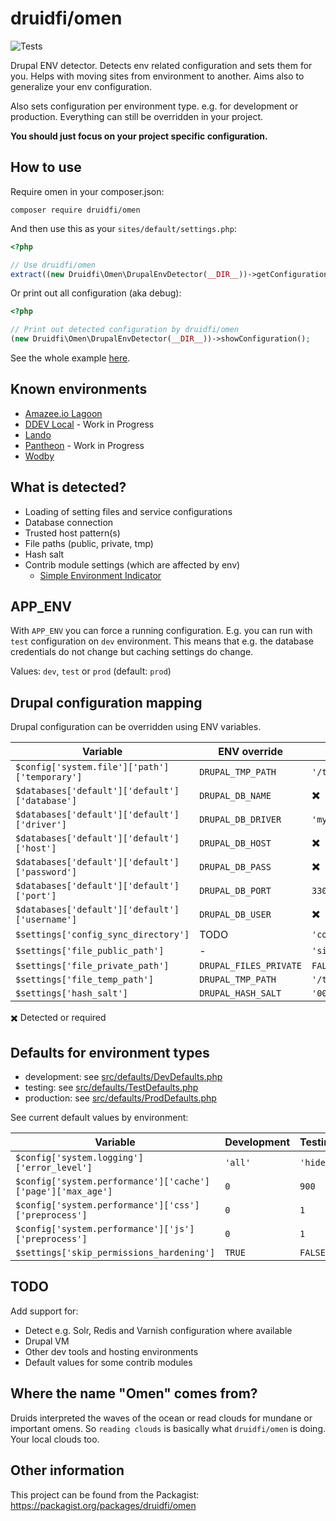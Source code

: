 # druidfi/omen

![Tests](https://github.com/druidfi/omen/workflows/Tests/badge.svg)

Drupal ENV detector. Detects env related configuration and sets them for you. Helps with moving sites from environment
to another. Aims also to generalize your env configuration.

Also sets configuration per environment type. e.g. for development or production. Everything can still be overridden in
your project.

**You should just focus on your project specific configuration.**

## How to use

Require omen in your composer.json:

```
composer require druidfi/omen
```

And then use this as your `sites/default/settings.php`:

```php
<?php

// Use druidfi/omen
extract((new Druidfi\Omen\DrupalEnvDetector(__DIR__))->getConfiguration());
```

Or print out all configuration (aka debug):

```php
<?php

// Print out detected configuration by druidfi/omen
(new Druidfi\Omen\DrupalEnvDetector(__DIR__))->showConfiguration();
```

See the whole example [here](settings.php).

## Known environments

- [Amazee.io Lagoon](https://docs.lagoon.sh/)
- [DDEV Local](https://ddev.readthedocs.io/en/latest/) - Work in Progress
- [Lando](https://lando.dev/)
- [Pantheon](https://pantheon.io/) - Work in Progress
- [Wodby](https://wodby.com/)

## What is detected?

- Loading of setting files and service configurations
- Database connection
- Trusted host pattern(s)
- File paths (public, private, tmp)
- Hash salt
- Contrib module settings (which are affected by env)
  - [Simple Environment Indicator](https://www.drupal.org/project/simplei)

## APP_ENV

With `APP_ENV` you can force a running configuration. E.g. you can run with `test` configuration on `dev` environment.
This means that e.g. the database credentials do not change but caching settings do change.

Values: `dev`, `test` or `prod` (default: `prod`)

## Drupal configuration mapping

Drupal configuration can be overridden using ENV variables.

Variable | ENV override | Default value
--- | ------ | ---
`$config['system.file']['path']['temporary']` | `DRUPAL_TMP_PATH` | `'/tmp'`
`$databases['default']['default']['database']` | `DRUPAL_DB_NAME` | :heavy_multiplication_x:
`$databases['default']['default']['driver']` | `DRUPAL_DB_DRIVER` | `'mysql'`
`$databases['default']['default']['host']` | `DRUPAL_DB_HOST` | :heavy_multiplication_x:
`$databases['default']['default']['password']` | `DRUPAL_DB_PASS` | :heavy_multiplication_x:
`$databases['default']['default']['port']` | `DRUPAL_DB_PORT` | `3306`
`$databases['default']['default']['username']` | `DRUPAL_DB_USER` | :heavy_multiplication_x:
`$settings['config_sync_directory']` | TODO | `'conf/cmi'`
`$settings['file_public_path']` | - | `'sites/default/files'`
`$settings['file_private_path']` | `DRUPAL_FILES_PRIVATE` | `FALSE`
`$settings['file_temp_path']` | `DRUPAL_TMP_PATH` | `'/tmp'`
`$settings['hash_salt']` | `DRUPAL_HASH_SALT` | `'0000000000000000'`

:heavy_multiplication_x: Detected or required

## Defaults for environment types

- development: see [src/defaults/DevDefaults.php](src/EnvDefaults/DevDefaults.php)
- testing: see [src/defaults/TestDefaults.php](src/EnvDefaults/TestDefaults.php)
- production: see [src/defaults/ProdDefaults.php](src/EnvDefaults/ProdDefaults.php)

See current default values by environment:

Variable | Development | Testing | Production
--- | ------ | ----------- | ---
`$config['system.logging']['error_level']` | `'all'` | `'hide'` | `'hide'`
`$config['system.performance']['cache']['page']['max_age']` | `0` | `900` | `900`
`$config['system.performance']['css']['preprocess']` | `0` | `1` | `1`
`$config['system.performance']['js']['preprocess']` | `0` | `1` | `1`
`$settings['skip_permissions_hardening']` | `TRUE` | `FALSE` | `FALSE`

## TODO

Add support for:

- Detect e.g. Solr, Redis and Varnish configuration where available
- Drupal VM
- Other dev tools and hosting environments
- Default values for some contrib modules

## Where the name "Omen" comes from?

Druids interpreted the waves of the ocean or read clouds for mundane or important omens. So `reading clouds` is
basically what `druidfi/omen` is doing. Your local clouds too.

## Other information

This project can be found from the Packagist: https://packagist.org/packages/druidfi/omen
